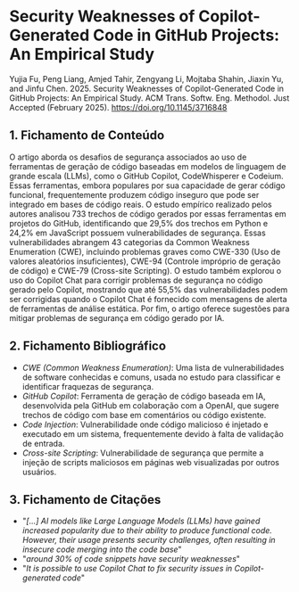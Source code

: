 # Security Weaknesses of Copilot-Generated Code in GitHub Projects: An Empirical Study

Yujia Fu, Peng Liang, Amjed Tahir, Zengyang Li, Mojtaba Shahin, Jiaxin Yu, and Jinfu Chen. 2025. Security Weaknesses of Copilot-Generated Code in GitHub Projects: An Empirical Study. ACM Trans. Softw. Eng. Methodol. Just Accepted (February 2025). https://doi.org/10.1145/3716848

## 1. Fichamento de Conteúdo

O artigo aborda os desafios de segurança associados ao uso de ferramentas de geração de código baseadas em modelos de linguagem de grande escala (LLMs), como o GitHub Copilot, CodeWhisperer e Codeium. Essas ferramentas, embora populares por sua capacidade de gerar código funcional, frequentemente produzem código inseguro que pode ser integrado em bases de código reais. O estudo empírico realizado pelos autores analisou 733 trechos de código gerados por essas ferramentas em projetos do GitHub, identificando que 29,5% dos trechos em Python e 24,2% em JavaScript possuem vulnerabilidades de segurança. Essas vulnerabilidades abrangem 43 categorias da Common Weakness Enumeration (CWE), incluindo problemas graves como CWE-330 (Uso de valores aleatórios insuficientes), CWE-94 (Controle impróprio de geração de código) e CWE-79 (Cross-site Scripting). O estudo também explorou o uso do Copilot Chat para corrigir problemas de segurança no código gerado pelo Copilot, mostrando que até 55,5% das vulnerabilidades podem ser corrigidas quando o Copilot Chat é fornecido com mensagens de alerta de ferramentas de análise estática. Por fim, o artigo oferece sugestões para mitigar problemas de segurança em código gerado por IA.

## 2. Fichamento Bibliográfico

- _CWE (Common Weakness Enumeration)_: Uma lista de vulnerabilidades de software conhecidas e comuns, usada no estudo para classificar e identificar fraquezas de segurança.
- _GitHub Copilot_: Ferramenta de geração de código baseada em IA, desenvolvida pela GitHub em colaboração com a OpenAI, que sugere trechos de código com base em comentários ou código existente.
- _Code Injection_: Vulnerabilidade onde código malicioso é injetado e executado em um sistema, frequentemente devido à falta de validação de entrada.
- _Cross-site Scripting_: Vulnerabilidade de segurança que permite a injeção de scripts maliciosos em páginas web visualizadas por outros usuários.

## 3. Fichamento de Citações

- "_[...] AI models like Large Language Models (LLMs) have gained increased popularity due to their ability to produce functional code. However, their usage presents security challenges, often resulting in insecure code merging into the code base_"
- "_around 30% of code snippets have security weaknesses_"
- "_It is possible to use Copilot Chat to fix security issues in Copilot-generated code_"

